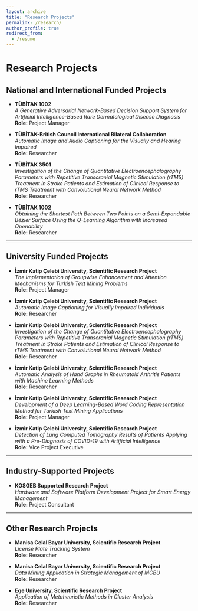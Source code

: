 ```yaml
---
layout: archive
title: "Research Projects"
permalink: /research/
author_profile: true
redirect_from:
  - /resume
---
```


# Research Projects

## National and International Funded Projects
- **TÜBİTAK 1002**  
  *A Generative Adversarial Network-Based Decision Support System for Artificial Intelligence-Based Rare Dermatological Disease Diagnosis*  
  **Role:** Project Manager  

- **TÜBİTAK-British Council International Bilateral Collaboration**  
  *Automatic Image and Audio Captioning for the Visually and Hearing Impaired*  
  **Role:** Researcher  

- **TÜBİTAK 3501**  
  *Investigation of the Change of Quantitative Electroencephalography Parameters with Repetitive Transcranial Magnetic Stimulation (rTMS) Treatment in Stroke Patients and Estimation of Clinical Response to rTMS Treatment with Convolutional Neural Network Method*  
  **Role:** Researcher  

- **TÜBİTAK 1002**  
  *Obtaining the Shortest Path Between Two Points on a Semi-Expandable Bézier Surface Using the Q-Learning Algorithm with Increased Openability*  
  **Role:** Researcher  

---

## University Funded Projects
- **İzmir Katip Çelebi University, Scientific Research Project**  
  *The Implementation of Groupwise Enhancement and Attention Mechanisms for Turkish Text Mining Problems*  
  **Role:** Project Manager  

- **İzmir Katip Çelebi University, Scientific Research Project**  
  *Automatic Image Captioning for Visually Impaired Individuals*  
  **Role:** Researcher  

- **İzmir Katip Çelebi University, Scientific Research Project**  
  *Investigation of the Change of Quantitative Electroencephalography Parameters with Repetitive Transcranial Magnetic Stimulation (rTMS) Treatment in Stroke Patients and Estimation of Clinical Response to rTMS Treatment with Convolutional Neural Network Method*  
  **Role:** Researcher  

- **İzmir Katip Çelebi University, Scientific Research Project**  
  *Automatic Analysis of Hand Graphs in Rheumatoid Arthritis Patients with Machine Learning Methods*  
  **Role:** Researcher  

- **İzmir Katip Çelebi University, Scientific Research Project**  
  *Development of a Deep Learning-Based Word Coding Representation Method for Turkish Text Mining Applications*  
  **Role:** Project Manager  

- **İzmir Katip Çelebi University, Scientific Research Project**  
  *Detection of Lung Computed Tomography Results of Patients Applying with a Pre-Diagnosis of COVID-19 with Artificial Intelligence*  
  **Role:** Vice Project Executive  

---

## Industry-Supported Projects
- **KOSGEB Supported Research Project**  
  *Hardware and Software Platform Development Project for Smart Energy Management*  
  **Role:** Project Consultant  

---

## Other Research Projects
- **Manisa Celal Bayar University, Scientific Research Project**  
  *License Plate Tracking System*  
  **Role:** Researcher  

- **Manisa Celal Bayar University, Scientific Research Project**  
  *Data Mining Application in Strategic Management of MCBU*  
  **Role:** Researcher  

- **Ege University, Scientific Research Project**  
  *Application of Metaheuristic Methods in Cluster Analysis*  
  **Role:** Researcher  

